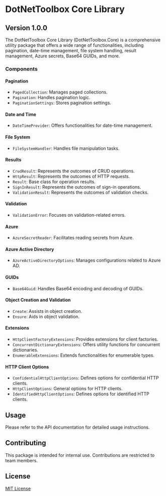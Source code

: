 # DotNetToolbox Core Library

## Version 1.0.0

The DotNetToolbox Core Library (DotNetToolbox.Core) is a comprehensive utility package that offers a wide range of functionalities, including pagination, date-time management, file system handling, result management, Azure secrets, Base64 GUIDs, and more.

### Components

#### Pagination

- `PagedCollection`: Manages paged collections.
- `Pagination`: Handles pagination logic.
- `PaginationSettings`: Stores pagination settings.

#### Date and Time

- `DateTimeProvider`: Offers functionalities for date-time management.

#### File System

- `FileSystemHandler`: Handles file manipulation tasks.

#### Results

- `CrudResult`: Represents the outcomes of CRUD operations.
- `HttpResult`: Represents the outcomes of HTTP requests.
- `Result`: Base class for operation results.
- `SignInResult`: Represents the outcomes of sign-in operations.
- `ValidationResult`: Represents the outcomes of validation checks.

#### Validation

- `ValidationError`: Focuses on validation-related errors.

#### Azure

- `AzureSecretReader`: Facilitates reading secrets from Azure.

#### Azure Active Directory

- `AzureActiveDirectoryOptions`: Manages configurations related to Azure AD.

#### GUIDs

- `Base64Guid`: Handles Base64 encoding and decoding of GUIDs.

#### Object Creation and Validation

- `Create`: Assists in object creation.
- `Ensure`: Aids in object validation.

#### Extensions

- `HttpClientFactoryExtensions`: Provides extensions for client factories.
- `ConcurrentDictionaryExtensions`: Offers utility functions for concurrent dictionaries.
- `EnumerableExtensions`: Extends functionalities for enumerable types.

#### HTTP Client Options

- `ConfidentialHttpClientOptions`: Defines options for confidential HTTP clients.
- `HttpClientOptions`: General options for HTTP clients.
- `IdentifiedHttpClientOptions`: Defines options for identified HTTP clients.

## Usage

Please refer to the API documentation for detailed usage instructions.

## Contributing

This package is intended for internal use. Contributions are restricted to team members.

## License

[MIT License](LICENSE)
